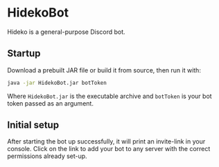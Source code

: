 # HidekoBot  
  
Hideko is a general-purpose Discord bot.  
  
## Startup
Download a prebuilt JAR file or build it from source, then run it with:
```bash
java -jar HidekoBot.jar botToken
```
Where `HidekoBot.jar` is the executable archive and `botToken` is your bot token passed as an argument.
  
## Initial setup  
  
After starting the bot up successfully, it will print an invite-link in your console. Click on the link to add your bot
to any server with the correct permissions already set-up.